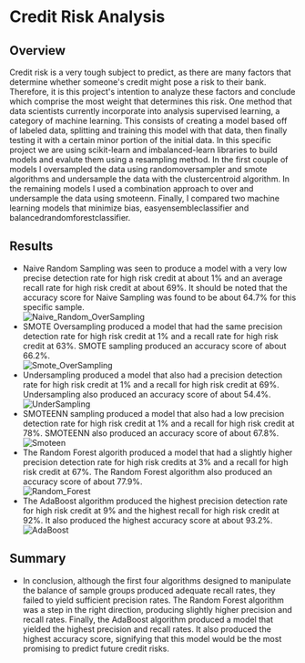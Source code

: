 # Credit Risk Analysis
## Overview
Credit risk is a very tough subject to predict, as there are many factors that determine whether someone's credit might pose a risk to their bank. Therefore, it is this project's intention to analyze these factors and conclude which comprise the most weight that determines this risk. One method that data scientists currently incorporate into analysis supervised learning, a category of machine learning. This consists of creating a model based off of labeled data, splitting and training this model with that data, then finally testing it with a certain minor portion of the initial data. In this specific project we are using scikit-learn and imbalanced-learn libraries to build models and evalute them using a resampling method. In the first couple of models I oversampled the data using randomoversampler and smote algorithms and undersample the data with the clustercentroid algorithm. In the remaining models I used a combination approach to over and undersample the data using smoteenn. Finally, I compared two machine learning models that minimize bias, easyensembleclassifier and balancedrandomforestclassifier.
## Results
- Naive Random Sampling was seen to produce a model with a very low precise detection rate for high risk credit at about 1% and an average recall rate for high risk credit at about 69%. It should be noted that the accuracy score for Naive Sampling was found to be about 64.7% for this specific sample. <br />
![Naive_Random_OverSampling](https://user-images.githubusercontent.com/35403433/138806765-fcf1f83b-ab32-440f-a2d8-d96b3b95c9e6.png) <br />
- SMOTE Oversampling produced a model that had the same precision detection rate for high risk credit at 1% and a recall rate for high risk credit at 63%. SMOTE sampling produced an accuracy score of about 66.2%. <br />
![Smote_OverSampling](https://user-images.githubusercontent.com/35403433/138807083-c48097f1-94fb-43a1-8254-9b7e2b7231a6.png) <br />
- Undersampling produced a model that also had a precision detection rate for high risk credit at 1% and a recall for high risk credit at 69%. Undersampling also produced an accuracy score of about 54.4%. <br />
![UnderSampling](https://user-images.githubusercontent.com/35403433/138807607-93b964fa-c113-496b-82e7-9e0de5c29dca.png) <br />
- SMOTEENN sampling produced a model that also had a low precision detection rate for high risk credit at 1% and a recall for high risk credit at 78%. SMOTEENN also produced an accuracy score of about 67.8%. <br />
![Smoteen](https://user-images.githubusercontent.com/35403433/138808255-1d36c70f-2410-4641-80e0-079646656111.png) <br />
- The Random Forest algorith produced a model that had a slightly higher precision detection rate for high risk credits at 3% and a recall for high risk credit at 67%. The Random Forest algorithm also produced an accuracy score of about 77.9%. <br />
![Random_Forest](https://user-images.githubusercontent.com/35403433/138808849-8ce2c70a-4d14-4f68-858b-370f3972f8fd.png) <br />
- The AdaBoost algorithm produced the highest precision detection rate for high risk credit at 9% and the highest recall for high risk credit at 92%. It also produced the highest accuracy score at about 93.2%.
![AdaBoost](https://user-images.githubusercontent.com/35403433/138809023-f244a85a-5c99-4b02-878d-d3ca86a3b1ea.png) <br />
## Summary
- In conclusion, although the first four algorithms designed to manipulate the balance of sample groups produced adequate recall rates, they failed to yield sufficient precision rates. The Random Forest algorithm was a step in the right direction, producing slightly higher precision and recall rates. Finally, the AdaBoost algorithm produced a model that yielded the highest precision and recall rates. It also produced the highest accuracy score, signifying that this model would be the most promising to predict future credit risks.
